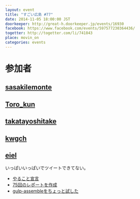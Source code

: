 ```yaml
---
layout: event
title: "すごい広島 #77"
date: 2014-11-05 18:00:00 JST
doorkeeper: http://great-h.doorkeeper.jp/events/16930
facebook: https://www.facebook.com/events/597577230364436/
togetter: http://togetter.com/li/741843
place: movin_on
categories: events
---
```


# 参加者


## [sasakilemonte](https://github.com/sasakilemonte)


## [Toro_kun](https://twitter.com/Toro_kun)


## [takatayoshitake](http://twitter.com/takatayoshitake)


## [kwgch](https://github.com/kwgch)


## [eiel](http://eiel.info/)

いっぱいいっぱいでツイートできてない。

* [やること宣言](https://github.com/great-h/great-h.github.io/issues/1336)
* [75回のレポートを作成](https://www.facebook.com/great.hiroshima/posts/474771092665541)
* [gulp-assembleをちょっと試した](https://github.com/eiel/gulp-assemble-abc)
